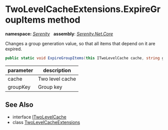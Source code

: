 # TwoLevelCacheExtensions.ExpireGroupItems method
**namespace:** *[Serenity](../../README.md#serenity-namespace)*   **assembly**: *[Serenity.Net.Core](../../README.md)*

Changes a group generation value, so that all items that depend on it are expired.

```csharp
public static void ExpireGroupItems(this ITwoLevelCache cache, string groupKey)
```

| parameter | description |
| --- | --- |
| cache | Two level cache |
| groupKey | Group key |

## See Also

* interface [ITwoLevelCache](../../Serenity.Abstractions/ITwoLevelCache.md)
* class [TwoLevelCacheExtensions](../TwoLevelCacheExtensions.md)